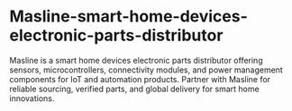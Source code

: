 # Masline-smart-home-devices-electronic-parts-distributor
Masline is a smart home devices electronic parts distributor offering sensors, microcontrollers, connectivity modules, and power management components for IoT and automation products. Partner with Masline for reliable sourcing, verified parts, and global delivery for smart home innovations.
